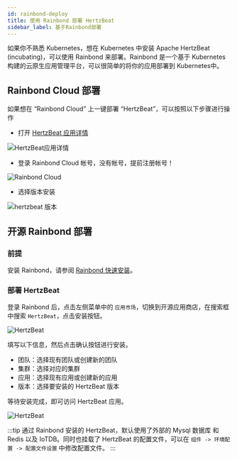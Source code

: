 ```yaml
---
id: rainbond-deploy  
title: 使用 Rainbond 部署 HertzBeat    
sidebar_label: 基于Rainbond部署
---
```


如果你不熟悉 Kubernetes，想在 Kubernetes 中安装 Apache HertzBeat (incubating)，可以使用 Rainbond 来部署。Rainbond 是一个基于 Kubernetes 构建的云原生应用管理平台，可以很简单的将你的应用部署到 Kubernetes中。

## Rainbond Cloud 部署

如果想在 “Rainbond Cloud” 上一键部署 “HertzBeat”，可以按照以下步骤进行操作

- 打开 [HertzBeat 应用详情](https://hub.grapps.cn/marketplace/apps/753)

![HertzBeat应用详情](/img/docs/start/hertzbeat-desc.png)

- 登录 Rainbond Cloud 帐号，没有帐号，提前注册帐号！

![Rainbond Cloud](/img/docs/start/rainbond-cloud.png)

- 选择版本安装

![hertzbeat 版本](/img/docs/start/hertzbeat-versions.png)

## 开源 Rainbond 部署

### 前提

安装 Rainbond，请参阅 [Rainbond 快速安装](https://www.rainbond.com/docs/quick-start/quick-install)。

### 部署 HertzBeat

登录 Rainbond 后，点击左侧菜单中的 `应用市场`，切换到开源应用商店，在搜索框中搜索 `HertzBeat`，点击安装按钮。

![HertzBeat](/img/docs/start/install-to-rainbond.png)

填写以下信息，然后点击确认按钮进行安装。

* 团队：选择现有团队或创建新的团队
* 集群：选择对应的集群
* 应用：选择现有应用或创建新的应用
* 版本：选择要安装的 HertzBeat 版本

等待安装完成，即可访问 HertzBeat 应用。

![HertzBeat](/img/docs/start/hertzbeat-topology.png)

:::tip
通过 Rainbond 安装的 HertzBeat，默认使用了外部的 Mysql 数据库 和 Redis 以及 IoTDB。同时也挂载了 HertzBeat 的配置文件，可以在 `组件 -> 环境配置 -> 配置文件设置` 中修改配置文件。
:::
